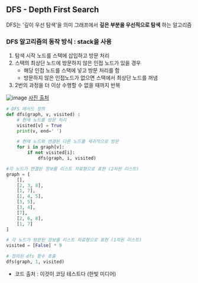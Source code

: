 ## DFS - Depth First Search
DFS는 '깊이 우선 탐색'을 의미
그래프에서 **깊은 부분을 우선적으로 탐색** 하는 알고리즘

### DFS 알고리즘의 동작 방식 : stack을 사용
1. 탐색 시작 노드를 스택에 삽입하고 방문 처리
1. 스택의 최상단 노드에 방문하지 않은 인접 노드가 있을 경우
    - 해당 인접 노드를 스택에 넣고 방문 처리를 함
    - 방문하지 않은 인접노드가 없으면 스택에서 최상단 노드를 꺼냄
1. 2번의 과정을 더 이상 수행할 수 없을 때까지 반복

![image](https://user-images.githubusercontent.com/66112716/156766115-f6086b0c-4cf7-4d19-b295-6afa4f792047.png)
[사진 출처](https://velog.io/@vagabondms/DFS-vs-BFS)
 
```python
# DFS 메서드 정의
def dfs(graph, v, visited) :
    # 현재 노드를 방문 처리
    visited[v] = True
    print(v, end=' ')

    # 현재 노드와 연결된 다른 노드를 재귀적으로 방문
    for i in graph[v]:
        if not visited[i]:
            dfs(graph, i, visited)

#각 노드가 연결된 정보를 리스트 자료형으로 표현 (2차원 리스트)
graph = [
    [],
    [2, 3, 8],
    [1, 7],
    [1, 4, 5],
    [3, 5],
    [3, 4],
    [7],
    [2, 6, 8],
    [1, 7]
]

# 각 노드가 방문된 정보를 리스트 자료형으로 표현 (1차원 리스트)
visited = [False] * 9

# 정의된 dfs 함수 호출
dfs(graph, 1, visited)
```
 - 코드 출처 : 이것이 코딩 테스트다 (한빛 미디어)